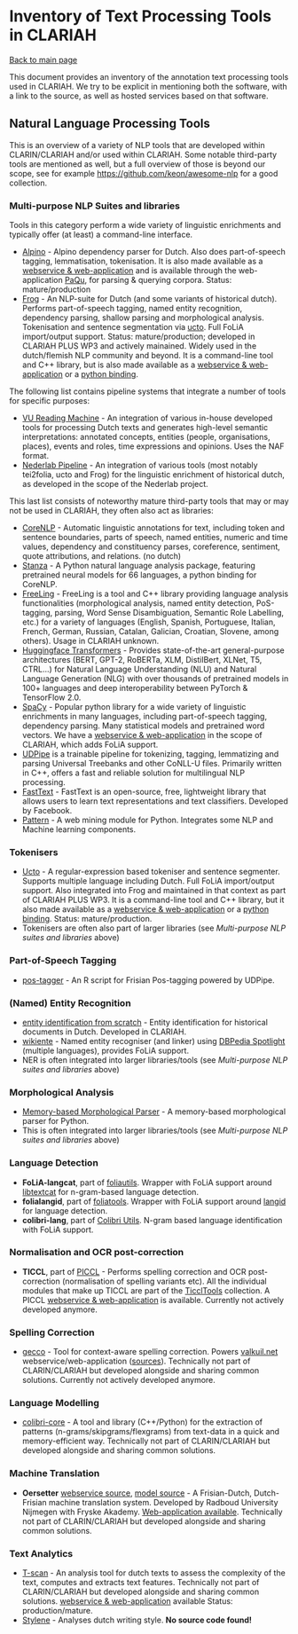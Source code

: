 # Inventory of Text Processing Tools in CLARIAH

[Back to main page](../README.md)

This document provides an inventory of the annotation text processing tools used in CLARIAH.
We try to be explicit in mentioning both the software, with a link to the source,
as well as hosted services based on that software.

## Natural Language Processing Tools

This is an overview of a variety of NLP tools that are developed within CLARIN/CLARIAH and/or used within CLARIAH.  Some
notable third-party tools are mentioned as well, but a full overview of those is beyond our scope, see for example
https://github.com/keon/awesome-nlp for a good collection.

### Multi-purpose NLP Suites and libraries

Tools in this category perform a wide variety of linguistic enrichments and typically offer (at least) a command-line
interface.

- [Alpino](https://github.com/rug-compling/alpino) - Alpino dependency parser for Dutch. Also does part-of-speech tagging, lemmatisation, tokenisation. It is also made available as a [webservice & web-application](https://webservices-lst.science.ru.nl/alpino) and is available through the web-application  [PaQu](https://github.com/rug-compling/paqu/), for parsing & querying corpora. Status: mature/production
- [Frog](https://languagemachines.github.io/frog/) - An NLP-suite for Dutch (and some variants of historical dutch). Performs part-of-speech tagging, named entity recognition, dependency parsing, shallow parsing and morphological analysis. Tokenisation and sentence segmentation via [ucto](https://languagemachines.github.io/ucto). Full FoLiA import/output support. Status: mature/production; developed in CLARIAH PLUS WP3 and actively mainained. Widely used in the dutch/flemish NLP community and beyond. It is a command-line tool and C++ library, but is also made available as a [webservice & web-application](https://webservices-lst.science.ru.nl/frog) or a [python binding](https://github.com/proycon/python-frog).


The following list contains pipeline systems that integrate a number of tools for specific purposes:

- [VU Reading Machine](https://github.com/cltl/vu-rm-pip3) - An integration of various in-house developed tools for processing Dutch texts and generates high-level semantic interpretations: annotated concepts, entities (people, organisations, places), events and roles, time expressions and opinions. Uses the NAF format.
- [Nederlab Pipeline](https://github.com/proycon/nederlab-pipeline)  - An integration of various tools (most notably
  tei2folia, ucto and Frog) for the linguistic enrichment of historical dutch, as developed in the scope of the Nederlab
  project.

This last list consists of noteworthy mature third-party tools that may or may not be used in CLARIAH, they often also act as libraries:

- [CoreNLP](https://stanfordnlp.github.io/CoreNLP/) - Automatic linguistic annotations for text, including token and sentence boundaries, parts of speech, named entities, numeric and time values, dependency and constituency parses, coreference, sentiment, quote attributions, and relations. (no dutch)
- [Stanza](https://stanfordnlp.github.io/stanza/) - A Python natural language analysis package, featuring pretrained
    neural models for 66 languages, a python binding for CoreNLP.
- [FreeLing](http://nlp.lsi.upc.edu/freeling/) - FreeLing is a tool and C++ library providing language analysis functionalities (morphological analysis, named entity detection, PoS-tagging, parsing, Word Sense Disambiguation, Semantic Role Labelling, etc.) for a variety of languages (English, Spanish, Portuguese, Italian, French, German, Russian, Catalan, Galician, Croatian, Slovene, among others). Usage in CLARIAH unknown.
- [Huggingface Transformers](https://github.com/huggingface/transformers) - Provides state-of-the-art general-purpose architectures (BERT, GPT-2, RoBERTa, XLM, DistilBert, XLNet, T5, CTRL...) for Natural Language Understanding (NLU) and Natural Language Generation (NLG) with over thousands of pretrained models in 100+ languages and deep interoperability between PyTorch & TensorFlow 2.0.
- [SpaCy](https://spacy.io/) - Popular python library for a wide variety of linguistic enrichments in many languages, including part-of-speech tagging, dependency parsing. Many statistical models and pretrained word vectors. We have a [webservice & web-application](https://webservices-lst.science.ru.nl/spacy) in the scope of CLARIAH, which adds FoLiA support.
- [UDPipe](https://github.com/ufal/udpipe) is a trainable pipeline for tokenizing, tagging, lemmatizing and parsing Universal Treebanks and other CoNLL-U files. Primarily written in C++, offers a fast and reliable solution for multilingual NLP processing.
- [FastText](https://fasttext.cc/) - FastText is an open-source, free, lightweight library that allows users to learn text representations and text classifiers. Developed by Facebook.
- [Pattern](https://github.com/clips/pattern) - A web mining module for Python. Integrates some NLP and Machine learning components.

### Tokenisers

- [Ucto](https://github.com/LanguageMachines/ucto) - A regular-expression based tokeniser and sentence segmenter. Supports multiple language including Dutch. Full FoLiA import/output support. Also integrated into Frog and maintained in that context as part of CLARIAH PLUS WP3. It is a command-line tool and C++ library, but it also made available as a [webservice & web-application](https://webservices-lst.science.ru.nl/ucto) or a [python binding](https://github.com/proycon/python-ucto). Status: mature/production.
- Tokenisers are often also part of larger libraries (see *Multi-purpose NLP suites and libraries* above)

### Part-of-Speech Tagging

- [pos-tagger](https://bitbucket.org/fryske-akademy/pos-tagger) - An R script for Frisian Pos-tagging powered by UDPipe.

### (Named) Entity Recognition

- [entity identification from scratch](https://github.com/cltl/entity-identification-from-scratch) - Entity
  identification for historical documents in Dutch. Developed in CLARIAH.
- [wikiente](https://github.com/proycon/wikiente) - Named entity recogniser (and linker) using [DBPedia Spotlight](https://www.dbpedia-spotlight.org/) (multiple languages), provides FoLiA support.
- NER is often integrated into larger libraries/tools (see *Multi-purpose NLP suites and libraries* above)

### Morphological Analysis

- [Memory-based Morphological Parser](https://github.com/INL/MBMP-morphological-parser) - A memory-based morphological
    parser for Python.
- This is often integrated into larger libraries/tools (see *Multi-purpose NLP suites and libraries* above)

### Language Detection

- **FoLiA-langcat**, part of [foliautils](https://github.com/LanguageMachines/foliautils). Wrapper with FoLiA support around [libtextcat](https://www.let.rug.nl/~vannoord/TextCat/) for n-gram-based language detection.
- **folialangid**, part of [foliatools](https://github.com/proycon/foliatools). Wrapper with FoLiA support around [langid](https://github.com/saffsd/langid.py) for language detection.
- **colibri-lang**, part of [Colibri Utils](https://github.com/proycon/colibri-utils). N-gram based language
  identification with FoLiA support.

### Normalisation and OCR post-correction

- **TICCL**, part of [PICCL](https://github.com/LanguageMachines/PICCL) - Performs spelling correction and OCR post-correction (normalisation of spelling variants etc). All the individual modules that make up TICCL are part of the [TicclTools](https://github.com/LanguageMachines/ticcltools) collection. A PICCL [webservice & web-application](https://webservices-lst.science.ru.nl/piccl) is available. Currently not actively developed anymore.

### Spelling Correction

- [gecco](https://github.com/proycon/gecco) - Tool for context-aware spelling correction. Powers
  [valkuil.net](https://valkuil.net) webservice/web-application ([sources](https://github.com/proycon/valkuil-gecco)). Technically not part
  of CLARIN/CLARIAH but developed alongside and sharing common solutions. Currently not actively developed anymore.

### Language Modelling

- [colibri-core](https://github.com/proycon/colibri-core) - A tool and library (C++/Python) for the extraction of
  patterns (n-grams/skipgrams/flexgrams) from text-data in a quick and memory-efficient way. Technically not part
  of CLARIN/CLARIAH but developed alongside and sharing common solutions.

### Machine Translation

- **Oersetter** [webservice source](https://github.com/proycon/oersetter-webservice), [model
  source](https://github.com/proycon/oersetter-models) - A Frisian-Dutch, Dutch-Frisian machine translation system. Developed by Radboud University Nijmegen with Fryske Akademy. [Web-application available](https://taalweb.frl/oersetter). Technically not part
  of CLARIN/CLARIAH but developed alongside and sharing common solutions.

### Text Analytics

- [T-scan](https://github.com/proycon/tscan) - An analysis tool for dutch texts to assess the complexity of the text, computes and extracts text features. Technically not part of CLARIN/CLARIAH but developed alongside and sharing common solutions. [webservice & web-application](https://webservices-lst.science.ru.nl/tscan) available Status: production/mature.
- [Stylene](https://www.clips.uantwerpen.be/cgi-bin/stylenedemo.html) - Analyses dutch writing style. **No source code found!**

